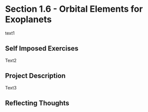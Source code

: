 # Section 1.6 - Orbital Elements for Exoplanets
text1

## Self Imposed Exercises
Text2

## Project Description
Text3

## Reflecting Thoughts
